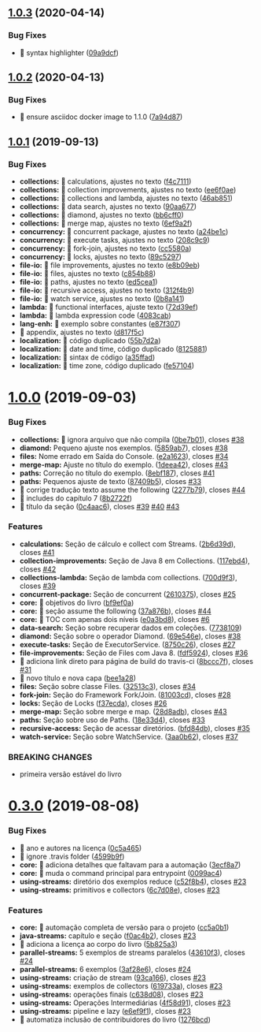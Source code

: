 ## [1.0.3](https://github.com/duke-certification/java6-to-java8/compare/v1.0.2...v1.0.3) (2020-04-14)


### Bug Fixes

* 🐛 syntax highlighter ([09a9dcf](https://github.com/duke-certification/java6-to-java8/commit/09a9dcf40762530af30ba63d161c8bafab14a3c8))

## [1.0.2](https://github.com/duke-certification/java6-to-java8/compare/v1.0.1...v1.0.2) (2020-04-13)


### Bug Fixes

* 🐛 ensure asciidoc docker image to 1.1.0 ([7a94d87](https://github.com/duke-certification/java6-to-java8/commit/7a94d8717a93c6c4d26a3f180643a68af8b5a3dd))

## [1.0.1](https://github.com/duke-certification/java6-to-java8/compare/v1.0.0...v1.0.1) (2019-09-13)


### Bug Fixes

* **collections:** 🐛 calculations, ajustes no texto ([f4c7111](https://github.com/duke-certification/java6-to-java8/commit/f4c7111))
* **collections:** 🐛 collection improvements, ajustes no texto ([ee6f0ae](https://github.com/duke-certification/java6-to-java8/commit/ee6f0ae))
* **collections:** 🐛 collections and lambda, ajustes no texto ([46ab851](https://github.com/duke-certification/java6-to-java8/commit/46ab851))
* **collections:** 🐛 data search, ajustes no texto ([90aa677](https://github.com/duke-certification/java6-to-java8/commit/90aa677))
* **collections:** 🐛 diamond, ajustes no texto ([bb6cff0](https://github.com/duke-certification/java6-to-java8/commit/bb6cff0))
* **collections:** 🐛 merge map, ajustes no texto ([6ef9a2f](https://github.com/duke-certification/java6-to-java8/commit/6ef9a2f))
* **concurrency:** 🐛 concurrent package, ajustes no texto ([a24be1c](https://github.com/duke-certification/java6-to-java8/commit/a24be1c))
* **concurrency:** 🐛 execute tasks, ajustes no texto ([208c9c9](https://github.com/duke-certification/java6-to-java8/commit/208c9c9))
* **concurrency:** 🐛 fork-join, ajustes no texto ([cc5580a](https://github.com/duke-certification/java6-to-java8/commit/cc5580a))
* **concurrency:** 🐛 locks, ajustes no texto ([89c5297](https://github.com/duke-certification/java6-to-java8/commit/89c5297))
* **file-io:** 🐛 file improvements, ajustes no texto ([e8b09eb](https://github.com/duke-certification/java6-to-java8/commit/e8b09eb))
* **file-io:** 🐛 files, ajustes no texto ([c854b88](https://github.com/duke-certification/java6-to-java8/commit/c854b88))
* **file-io:** 🐛 paths, ajustes no texto ([ed5cea1](https://github.com/duke-certification/java6-to-java8/commit/ed5cea1))
* **file-io:** 🐛 recursive access, ajustes no texto ([312f4b9](https://github.com/duke-certification/java6-to-java8/commit/312f4b9))
* **file-io:** 🐛 watch service, ajustes no texto ([0b8a141](https://github.com/duke-certification/java6-to-java8/commit/0b8a141))
* **lambda:** 🐛 functional interfaces, ajuste texto ([72d39ef](https://github.com/duke-certification/java6-to-java8/commit/72d39ef))
* **lambda:** 🐛 lambda expression code ([4083cab](https://github.com/duke-certification/java6-to-java8/commit/4083cab))
* **lang-enh:** 🐛 exemplo sobre constantes ([e87f307](https://github.com/duke-certification/java6-to-java8/commit/e87f307))
* 🐛 appendix, ajustes no texto ([d817f5c](https://github.com/duke-certification/java6-to-java8/commit/d817f5c))
* **localization:** 🐛 código duplicado ([55b7d2a](https://github.com/duke-certification/java6-to-java8/commit/55b7d2a))
* **localization:** 🐛 date and time, código duplicado ([8125881](https://github.com/duke-certification/java6-to-java8/commit/8125881))
* **localization:** 🐛 sintax de código ([a35ffad](https://github.com/duke-certification/java6-to-java8/commit/a35ffad))
* **localization:** 🐛 time zone, código duplicado ([fe57104](https://github.com/duke-certification/java6-to-java8/commit/fe57104))

# [1.0.0](https://github.com/duke-certification/java6-to-java8/compare/v0.3.0...v1.0.0) (2019-09-03)


### Bug Fixes

* **collections:** 🐛 ignora arquivo que não compila ([0be7b01](https://github.com/duke-certification/java6-to-java8/commit/0be7b01)), closes [#38](https://github.com/duke-certification/java6-to-java8/issues/38)
* **diamond:** Pequeno ajuste nos exemplos. ([5859ab7](https://github.com/duke-certification/java6-to-java8/commit/5859ab7)), closes [#38](https://github.com/duke-certification/java6-to-java8/issues/38)
* **files:** Nome errado em Saída do Console. ([e2a1623](https://github.com/duke-certification/java6-to-java8/commit/e2a1623)), closes [#34](https://github.com/duke-certification/java6-to-java8/issues/34)
* **merge-map:** Ajuste no título do exemplo. ([1deea42](https://github.com/duke-certification/java6-to-java8/commit/1deea42)), closes [#43](https://github.com/duke-certification/java6-to-java8/issues/43)
* **paths:** Correção no título do exemplo. ([8ebf187](https://github.com/duke-certification/java6-to-java8/commit/8ebf187)), closes [#41](https://github.com/duke-certification/java6-to-java8/issues/41)
* **paths:** Pequenos ajuste de texto ([87409b5](https://github.com/duke-certification/java6-to-java8/commit/87409b5)), closes [#33](https://github.com/duke-certification/java6-to-java8/issues/33)
* 🐛 corrige tradução texto assume the following ([2277b79](https://github.com/duke-certification/java6-to-java8/commit/2277b79)), closes [#44](https://github.com/duke-certification/java6-to-java8/issues/44)
* 🐛 includes do capítulo 7 ([8b2722f](https://github.com/duke-certification/java6-to-java8/commit/8b2722f))
* 🐛 título da seção ([0c4aac6](https://github.com/duke-certification/java6-to-java8/commit/0c4aac6)), closes [#39](https://github.com/duke-certification/java6-to-java8/issues/39) [#40](https://github.com/duke-certification/java6-to-java8/issues/40) [#43](https://github.com/duke-certification/java6-to-java8/issues/43)


### Features

* **calculations:** Seção de cálculo e collect com Streams. ([2b6d39d](https://github.com/duke-certification/java6-to-java8/commit/2b6d39d)), closes [#41](https://github.com/duke-certification/java6-to-java8/issues/41)
* **collection-improvements:** Seção de Java 8 em Collections. ([117ebd4](https://github.com/duke-certification/java6-to-java8/commit/117ebd4)), closes [#42](https://github.com/duke-certification/java6-to-java8/issues/42)
* **collections-lambda:** Seção de lambda com collections. ([700d9f3](https://github.com/duke-certification/java6-to-java8/commit/700d9f3)), closes [#39](https://github.com/duke-certification/java6-to-java8/issues/39)
* **concurrent-package:** Seção de concurrent ([2610375](https://github.com/duke-certification/java6-to-java8/commit/2610375)), closes [#25](https://github.com/duke-certification/java6-to-java8/issues/25)
* **core:** 🎸 objetivos do livro ([bf9ef0a](https://github.com/duke-certification/java6-to-java8/commit/bf9ef0a))
* **core:** 🎸 seção assume the following ([37a876b](https://github.com/duke-certification/java6-to-java8/commit/37a876b)), closes [#44](https://github.com/duke-certification/java6-to-java8/issues/44)
* **core:** 🎸 TOC com apenas dois níveis ([e0a3bd8](https://github.com/duke-certification/java6-to-java8/commit/e0a3bd8)), closes [#6](https://github.com/duke-certification/java6-to-java8/issues/6)
* **data-search:** Seção sobre recuperar dados em coleções. ([7738109](https://github.com/duke-certification/java6-to-java8/commit/7738109))
* **diamond:** Seção sobre o operador Diamond. ([69e546e](https://github.com/duke-certification/java6-to-java8/commit/69e546e)), closes [#38](https://github.com/duke-certification/java6-to-java8/issues/38)
* **execute-tasks:** Seção de ExecutorService. ([8750c26](https://github.com/duke-certification/java6-to-java8/commit/8750c26)), closes [#27](https://github.com/duke-certification/java6-to-java8/issues/27)
* **file-improvements:** Seção de Files com Java 8. ([fdf5924](https://github.com/duke-certification/java6-to-java8/commit/fdf5924)), closes [#36](https://github.com/duke-certification/java6-to-java8/issues/36)
* 🎸 adiciona link direto para página de build do travis-ci ([8bccc7f](https://github.com/duke-certification/java6-to-java8/commit/8bccc7f)), closes [#31](https://github.com/duke-certification/java6-to-java8/issues/31)
* 🎸 novo título e nova capa ([bee1a28](https://github.com/duke-certification/java6-to-java8/commit/bee1a28))
* **files:** Seção sobre classe Files. ([32513c3](https://github.com/duke-certification/java6-to-java8/commit/32513c3)), closes [#34](https://github.com/duke-certification/java6-to-java8/issues/34)
* **fork-join:** Seção do Framework Fork/Join. ([81003cd](https://github.com/duke-certification/java6-to-java8/commit/81003cd)), closes [#28](https://github.com/duke-certification/java6-to-java8/issues/28)
* **locks:** Seção de Locks ([f37ecda](https://github.com/duke-certification/java6-to-java8/commit/f37ecda)), closes [#26](https://github.com/duke-certification/java6-to-java8/issues/26)
* **merge-map:** Seção sobre merge e map. ([28d8adb](https://github.com/duke-certification/java6-to-java8/commit/28d8adb)), closes [#43](https://github.com/duke-certification/java6-to-java8/issues/43)
* **paths:** Seção sobre uso de Paths. ([18e33d4](https://github.com/duke-certification/java6-to-java8/commit/18e33d4)), closes [#33](https://github.com/duke-certification/java6-to-java8/issues/33)
* **recursive-access:** Seção de acessar diretórios. ([bfd84db](https://github.com/duke-certification/java6-to-java8/commit/bfd84db)), closes [#35](https://github.com/duke-certification/java6-to-java8/issues/35)
* **watch-service:** Seção sobre WatchService. ([3aa0b62](https://github.com/duke-certification/java6-to-java8/commit/3aa0b62)), closes [#37](https://github.com/duke-certification/java6-to-java8/issues/37)


### BREAKING CHANGES

* primeira versão estável do livro

# [0.3.0](https://github.com/duke-certification/java6-to-java8/compare/v0.2.0...v0.3.0) (2019-08-08)


### Bug Fixes

* 🐛 ano e autores na licença ([0c5a465](https://github.com/duke-certification/java6-to-java8/commit/0c5a465))
* 🐛 ignore .travis folder ([4599b9f](https://github.com/duke-certification/java6-to-java8/commit/4599b9f))
* **core:** 🐛 adiciona detalhes que faltavam para a automação ([3ecf8a7](https://github.com/duke-certification/java6-to-java8/commit/3ecf8a7))
* **core:** 🐛 muda o command principal para entrypoint ([0099ac4](https://github.com/duke-certification/java6-to-java8/commit/0099ac4))
* **using-streams:** diretório dos exemplos reduce ([c52f8b4](https://github.com/duke-certification/java6-to-java8/commit/c52f8b4)), closes [#23](https://github.com/duke-certification/java6-to-java8/issues/23)
* **using-streams:** primitivos e collectors ([6c7d08e](https://github.com/duke-certification/java6-to-java8/commit/6c7d08e)), closes [#23](https://github.com/duke-certification/java6-to-java8/issues/23)


### Features

* **core:** 🎸 automação completa de versão para o projeto ([cc5a0b1](https://github.com/duke-certification/java6-to-java8/commit/cc5a0b1))
* **java-streams:** capítulo e seção ([f0ac4b2](https://github.com/duke-certification/java6-to-java8/commit/f0ac4b2)), closes [#23](https://github.com/duke-certification/java6-to-java8/issues/23)
* 🎸 adiciona a licença ao corpo do livro ([5b825a3](https://github.com/duke-certification/java6-to-java8/commit/5b825a3))
* **parallel-streams:** 5 exemplos de streams paralelos ([43610f3](https://github.com/duke-certification/java6-to-java8/commit/43610f3)), closes [#24](https://github.com/duke-certification/java6-to-java8/issues/24)
* **parallel-streams:** 6 exemplos ([3af28e6](https://github.com/duke-certification/java6-to-java8/commit/3af28e6)), closes [#24](https://github.com/duke-certification/java6-to-java8/issues/24)
* **using-streams:** criação de stream ([93ca166](https://github.com/duke-certification/java6-to-java8/commit/93ca166)), closes [#23](https://github.com/duke-certification/java6-to-java8/issues/23)
* **using-streams:** exemplos de collectors ([619733a](https://github.com/duke-certification/java6-to-java8/commit/619733a)), closes [#23](https://github.com/duke-certification/java6-to-java8/issues/23)
* **using-streams:** operações finais ([c638d08](https://github.com/duke-certification/java6-to-java8/commit/c638d08)), closes [#23](https://github.com/duke-certification/java6-to-java8/issues/23)
* **using-streams:** Operações Intermediárias ([4f58d91](https://github.com/duke-certification/java6-to-java8/commit/4f58d91)), closes [#23](https://github.com/duke-certification/java6-to-java8/issues/23)
* **using-streams:** pipeline e lazy ([e6ef9f1](https://github.com/duke-certification/java6-to-java8/commit/e6ef9f1)), closes [#23](https://github.com/duke-certification/java6-to-java8/issues/23)
* 🎸 automatiza inclusão de contribuidores do livro ([1276bcd](https://github.com/duke-certification/java6-to-java8/commit/1276bcd))
